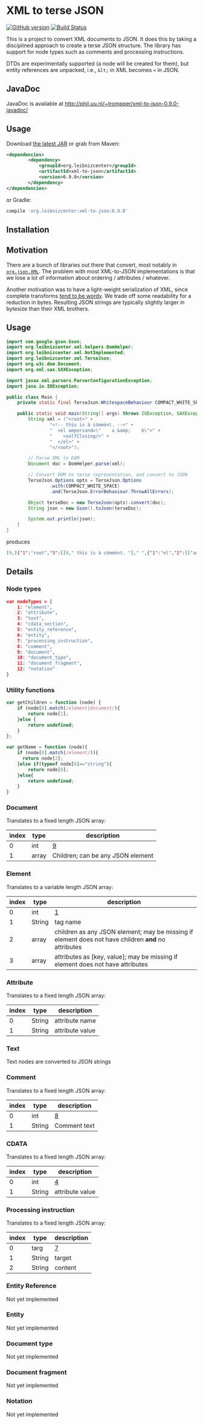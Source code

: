 # XML to terse JSON
[![GitHub version](https://badge.fury.io/gh/digitalheir%2Fjava-xml-to-json.svg)](http://badge.fury.io/gh/digitalheir%2Fjava-xml-to-json)
[![Build Status](https://travis-ci.org/digitalheir/java-xml-to-json.svg?branch=master)](https://travis-ci.org/digitalheir/java-xml-to-json)

This is a project to convert XML documents to JSON. It does this by taking a disciplined approach
 to create a terse JSON structure. The library has support for node types such as comments and processing instructions.
 
 DTDs are experimentally supported (a node will be created for them), 
 but entity references are unpacked, i.e., `&lt;` in XML becomes `<` in JSON. 

## JavaDoc
JavaDoc is available at http://phil.uu.nl/~trompper/xml-to-json-0.9.0-javadoc/

## Usage
Download [the latest JAR](https://github.com/digitalheir/java-xml-to-json/releases/latest) or grab from Maven:

```xml
<dependencies>
        <dependency>
            <groupId>org.leibnizcenter</groupId>
            <artifactId>xml-to-json</artifactId>
            <version>0.9.0</version>
        </dependency>
</dependencies>
```

or Gradle:
```groovy
compile 'org.leibnizcenter:xml-to-json:0.9.0'
```

## Installation


## Motivation
There are a bunch of libraries out there that convert, most notably in [`org.json.XML`](http://www.json.org/javadoc/org/json/XML.html). 
The problem with most XML-to-JSON implementations is that we lose a lot of information about ordering / attributes / whatever.

Another motivation was to have a light-weight serialization of XML, since complete transforms 
[tend to be wordy](https://github.com/digitalheir/ruby-xml-to-json). We 
trade off  some readability for a reduction in bytes. Resulting JSON strings are typically slightly larger in bytesize 
than their XML brothers.

## Usage
```java
import com.google.gson.Gson;
import org.leibnizcenter.xml.helpers.DomHelper;
import org.leibnizcenter.xml.NotImplemented;
import org.leibnizcenter.xml.TerseJson;
import org.w3c.dom.Document;
import org.xml.sax.SAXException;

import javax.xml.parsers.ParserConfigurationException;
import java.io.IOException;

public class Main {
    private static final TerseJson.WhitespaceBehaviour COMPACT_WHITE_SPACE = TerseJson.WhitespaceBehaviour.Compact;

    public static void main(String[] args) throws IOException, SAXException, ParserConfigurationException, NotImplemented {
        String xml = ("<root>" +
                "<!-- thïs ïs à cómmënt. -->" +
                "  <el ampersand=\"    a &amp;    b\">" +
                "    <selfClosing/>" +
                "  </el>" +
                "</root>");

        // Parse XML to DOM
        Document doc = DomHelper.parse(xml);

        // Convert DOM to terse representation, and convert to JSON
        TerseJson.Options opts = TerseJson.Options
                .with(COMPACT_WHITE_SPACE)
                .and(TerseJson.ErrorBehaviour.ThrowAllErrors);

        Object terseDoc = new TerseJson(opts).convert(doc);
        String json = new Gson().toJson(terseDoc);

        System.out.println(json);
    }
}
```

produces

```json
[9,[{"1":"root","3":[[8," thïs ïs à cómmënt. "]," ",{"1":"el","2":[["ampersand","    a \u0026    b"]],"3":[" ",{"1":"selfClosing"}," "]}]}]]
```

## Details

### Node types
```json
var nodeTypes = { 
    1: "element",
    2: "attribute",
    3: "text",
    4: "cdata_section",
    5: "entity_reference",
    6: "entity",
    7: "processing_instruction",
    8: "comment",
    9: "document",
    10: "document_type",
    11: "document_fragment",
    12: "notation"
}
```

### Utility functions
```js
var getChildren = function (node) {
    if (node[0].match(/element|document/){
        return node[1];
    }else {
        return undefined;
    }
};

var getName = function (node){
    if (node[0].match(/element/)){
      return node[2];
    }else if(typeof node[0]=="string"){
        return node[0];
    }else{
        return undefined;
    }
}

```

### Document
Translates to a fixed length JSON array:

|index|type|description|
|---|---|---|
|0|int|[9](#node-types)|
|1|array|Children; can be any JSON element|

### Element
Translates to a variable length JSON array:

|index|type|description|
|---|---|---|
|0|int|[1](#node-types)|
|1|String|tag name|
|2|array|children as any JSON element; may be missing if element does not have children **and** no attributes|
|3|array|attributes as [key, value]; may be missing if element does not have attributes|

### Attribute
Translates to a fixed length JSON array:

|index|type|description|
|---|---|---|
|0|String|attribute name|
|1|String|attribute value|

### Text
Text nodes are converted to JSON strings

### Comment
Translates to a fixed length JSON array:

|index|type|description|
|---|---|---|
|0|int|[8](#node-types)|
|1|String|Comment text|

### CDATA
Translates to a fixed length JSON array:

|index|type|description|
|---|---|---|
|0|int|[4](#node-types)|
|1|String|attribute value|

### Processing instruction
Translates to a fixed length JSON array:

|index|type|description|
|---|---|---|
|0|targ|[7](#node-types)|
|1|String|target|
|2|String|content|

### Entity Reference
Not yet implemented

### Entity 
Not yet implemented

### Document type
Not yet implemented

### Document fragment
Not yet implemented

### Notation
Not yet implemented

